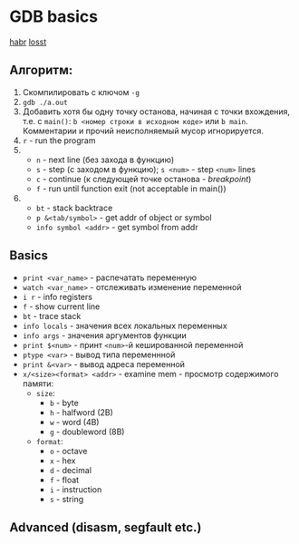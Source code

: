 # GDB basics
[habr](https://habr.com/ru/post/491534/)
[losst](https://losst.ru/kak-polzovatsya-gdb#6_%D0%92%D1%8B%D0%B2%D0%BE%D0%B4_%D0%B8%D0%BD%D1%84%D0%BE%D1%80%D0%BC%D0%B0%D1%86%D0%B8%D0%B8)
## Алгоритм:
1. Скомпилировать с ключом `-g`
2. `gdb ./a.out`
3. Добавить хотя бы одну точку останова, начиная с точки вхождения, т.е. с `main()`:
   `b <номер строки в исходном коде>` или `b main`.
   Комментарии и прочий неисполняемый мусор игнорируется.
4. `r` - run the program
5. * `n` - next line (без захода в функцию)
   * `s` - step (с заходом в функцию); `s <num>` - step `<num>` lines
   * `c` - continue (к следующей точке останова - *breakpoint*)
   * `f` - run until function exit (not acceptable in main())
6. * `bt` - stack backtrace
   * `p &<tab/symbol>` - get addr of object or symbol
   * `info symbol <addr>` - get symbol from addr

## Basics
* `print <var_name>` - распечатать переменную
* `watch <var_name>` - отслеживать изменение переменной
* `i r` - info registers
* `f` - show current line
* `bt` - trace stack
* `info locals` - значения всех локальных переменных
* `info args` - значения аргументов функции
* `print $<num>` - принт `<num>`-й кешированной переменной
* `ptype <var>` - вывод типа переменнной
* `print &<var>` - вывод адреса переменной
* `x/<size><format> <addr>` - examine mem - просмотр содержимого памяти:
   * `size`:
      * `b` - byte
      * `h` - halfword (2B)
      * `w` - word (4B)
      * `g` - doubleword (8B)
   * `format`:
      * `o` - octave
      * `x` - hex
      * `d` - decimal
      * `f` - float
      * `i` - instruction
      * `s` - string
## Advanced (disasm, segfault etc.)
